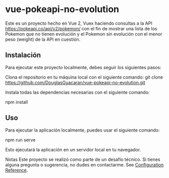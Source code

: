 # vue-pokeapi-no-evolution
Este es un proyecto hecho en Vue 2, Vuex haciendo consultas a la API https://pokeapi.co/api/v2/pokemon/ con el fin de mostrar una lista de los Pokemon que no tienen evolución y el Pokemon sin evolución con el menor peso (weight) de la API en cuestión.

## Instalación
Para ejecutar este proyecto localmente, debes seguir los siguientes pasos:

Clona el repositorio en tu máquina local con el siguiente comando:
git clone https://github.com/DouglasGuacaran/vue-pokeapi-no-evolution.git

Instala todas las dependencias necesarias con el siguiente comando:

npm install

## Uso
Para ejecutar la aplicación localmente, puedes usar el siguiente comando:

npm run serve

Esto ejecutará la aplicación en un servidor local en tu navegador.

Notas
Este proyecto se realizó como parte de un desafío técnico. Si tienes alguna pregunta o sugerencia, no dudes en contactarme.
See [Configuration Reference](https://cli.vuejs.org/config/).

